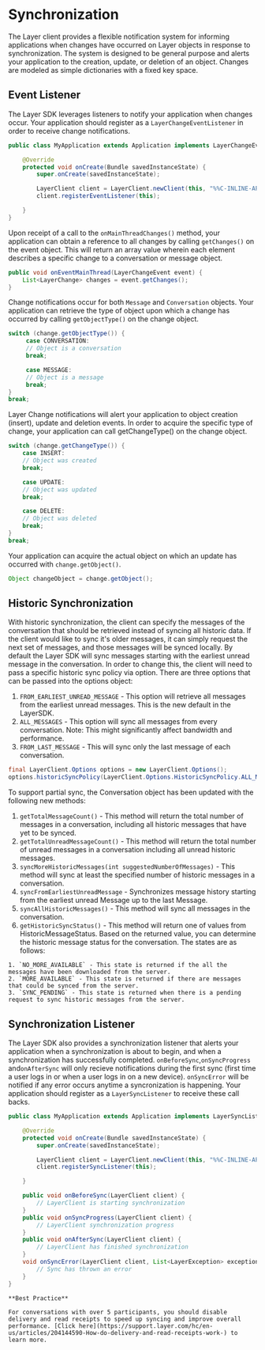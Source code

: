 # Synchronization

The Layer client provides a flexible notification system for informing applications when changes have occurred on Layer objects in response to synchronization. The system is designed to be general purpose and alerts your application to the creation, update, or deletion of an object. Changes are modeled as simple dictionaries with a fixed key space.

## Event Listener
The Layer SDK leverages listeners to notify your application when changes occur. Your application should register as a `LayerChangeEventListener` in order to receive change notifications.

```java
public class MyApplication extends Application implements LayerChangeEventListener {

    @Override
    protected void onCreate(Bundle savedInstanceState) {
        super.onCreate(savedInstanceState);

        LayerClient client = LayerClient.newClient(this, "%%C-INLINE-APPID%%");
        client.registerEventListener(this);

    }
}
```

Upon receipt of a call to the `onMainThreadChanges()` method, your application can obtain a reference to all changes by calling `getChanges()` on the event object. This will return an array value wherein each element describes a specific change to a conversation or message object.

```java
public void onEventMainThread(LayerChangeEvent event) {
	List<LayerChange> changes = event.getChanges();
}
```

Change notifications occur for both `Message` and `Conversation` objects. Your application can retrieve the type of object upon which a change has occurred by calling `getObjectType()` on the change object.

```java
switch (change.getObjectType()) {
     case CONVERSATION:
     // Object is a conversation
     break;

     case MESSAGE:
     // Object is a message
     break;
}
break;
```

Layer Change notifications will alert your application to object creation (insert), update and deletion events. In order to acquire the specific type of change, your application can call getChangeType() on the change object.

``` java
switch (change.getChangeType()) {
	case INSERT:
	// Object was created
	break;

	case UPDATE:
	// Object was updated
	break;

	case DELETE:
	// Object was deleted
	break;
}
break;
```

Your application can acquire the actual object on which an update has occurred with `change.getObject()`.

```java
Object changeObject = change.getObject();
```

## Historic Synchronization
With historic synchronization, the client can specify the messages of the conversation that should be retrieved instead of syncing all historic data. If the client would like to sync it's older messages, it can simply request the next set of messages, and those messages will be synced locally. By default the Layer SDK will sync messages starting with the earliest unread message in the conversation. In order to change this, the client will need to pass a specific historic sync policy via option. There are three options that can be passed into the options object:

  1. `FROM_EARLIEST_UNREAD_MESSAGE` - This option will retrieve all messages from the earliest unread messages.     This is the new default in the LayerSDK.
  2. `ALL_MESSAGES` - This option will sync all messages from every conversation.
      Note: This might significantly affect bandwidth and performance.
  3. `FROM_LAST_MESSAGE` - This will sync only the last message of each conversation.

```java
final LayerClient.Options options = new LayerClient.Options();
options.historicSyncPolicy(LayerClient.Options.HistoricSyncPolicy.ALL_MESSAGES);
```

To support partial sync, the Conversation object has been updated with the following new methods:

  1. `getTotalMessageCount()` - This method will return the total number of messages in a conversation, including all historic messages that have yet to be synced.
  2. `getTotalUnreadMessageCount()` - This method will return the total number of unread messages in a conversation including all unread historic messages.
  3. `syncMoreHistoricMessages(int suggestedNumberOfMessages)` - This method will sync at least the specified number of historic messages in a conversation.
  4. `syncFromEarliestUnreadMessage` - Synchronizes message history starting from the earliest unread Message up to the last Message.
  5. `syncAllHistoricMessages()` - This method will sync all messages in the conversation.
  6. `getHistoricSyncStatus()` - This method will return one of values from HistoricMessageStatus. Based on the returned value, you can determine the historic message status for the conversation. The states are as follows:

  	1. `NO_MORE_AVAILABLE` - This state is returned if the all the messages have been downloaded from the server.
  	2. `MORE_AVAILABLE` - This state is returned if there are messages that could be synced from the server.
  	3. `SYNC_PENDING` - This state is returned when there is a pending request to sync historic messages from the server.

## Synchronization Listener
The Layer SDK also provides a synchronization listener that alerts your application when a synchronization is about to begin, and when a synchronization has successfully completed. `onBeforeSync`,`onSyncProgress` and`onAfterSync` will only recieve notifications during the first sync (first time a user logs in or when a user logs in on a new device). `onSyncError` will be notified if any error occurs anytime a syncronization is happening. Your application should register as a `LayerSyncListener` to receive these call backs.

```java
public class MyApplication extends Application implements LayerSyncListener {

    @Override
    protected void onCreate(Bundle savedInstanceState) {
        super.onCreate(savedInstanceState);

        LayerClient client = LayerClient.newClient(this, "%%C-INLINE-APPID%%");
        client.registerSyncListener(this);

    }

    public void onBeforeSync(LayerClient client) {
    	// LayerClient is starting synchronization
    }
    public void onSyncProgress(LayerClient client) {
    	// LayerClient synchronization progress
    }
    public void onAfterSync(LayerClient client) {
    	// LayerClient has finished synchronization
    }
    void onSyncError(LayerClient client, List<LayerException> exceptions);
    	// Sync has thrown an error
    }
}
```

```emphasis
**Best Practice**

For conversations with over 5 participants, you should disable delivery and read receipts to speed up syncing and improve overall performance. [Click here](https://support.layer.com/hc/en-us/articles/204144590-How-do-delivery-and-read-receipts-work-) to learn more.
```
